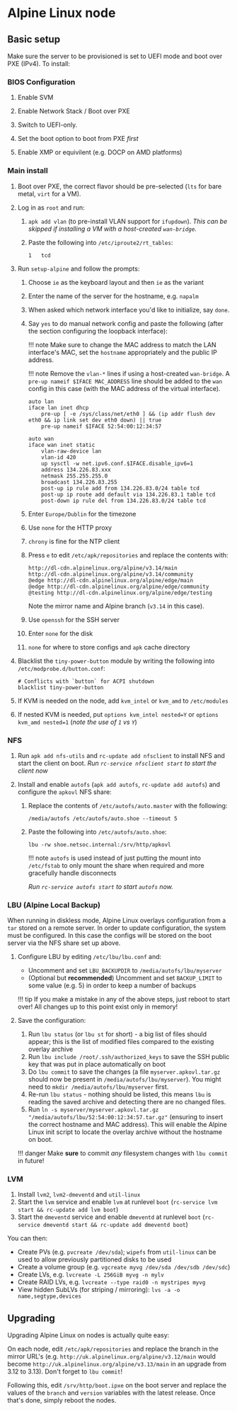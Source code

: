 # Alpine Linux node

## Basic setup

Make sure the server to be provisioned is set to UEFI mode and boot over PXE
(IPv4). To install:

### BIOS Configuration

1. Enable SVM

2. Enable Network Stack / Boot over PXE

3. Switch to UEFI-only. 

4. Set the boot option to boot from PXE *first* 

5. Enable XMP or equivilent (e.g. DOCP on AMD platforms)

### Main install

1. Boot over PXE, the correct flavor should be pre-selected (`lts` for bare
   metal, `virt` for a VM).
2. Log in as `root` and run:

    1. `apk add vlan` (to pre-install VLAN support for `ifupdown`). _This can be
       skipped if installing a VM with a host-created `wan-bridge`._
    2. Paste the following into `/etc/iproute2/rt_tables`:

        ```
        1	tcd
        ```

3. Run `setup-alpine` and follow the prompts:

    1. Choose `ie` as the keyboard layout and then `ie` as the variant
    2. Enter the name of the server for the hostname, e.g. `napalm`
    3. When asked which network interface you'd like to initialize, say `done`.
    4. Say `yes` to do manual network config and paste the following (after the
       section configuring the loopback interface):

        !!! note
            Make sure to change the MAC address to match the LAN interface's MAC,
            set the `hostname` appropriately and the public IP address.

        !!! note
            Remove the `vlan-*` lines if using a host-created `wan-bridge`. A `pre-up nameif $IFACE MAC_ADDRESS` line
            should be added to the `wan` config in this case (with the MAC address of the virtual interface).

        ```hl_lines="3 4 11"
        auto lan
        iface lan inet dhcp
        	pre-up [ -e /sys/class/net/eth0 ] && (ip addr flush dev eth0 && ip link set dev eth0 down) || true
        	pre-up nameif $IFACE 52:54:00:12:34:57

        auto wan
        iface wan inet static
        	vlan-raw-device lan
        	vlan-id 420
        	up sysctl -w net.ipv6.conf.$IFACE.disable_ipv6=1
        	address 134.226.83.xxx
        	netmask 255.255.255.0
        	broadcast 134.226.83.255
        	post-up ip rule add from 134.226.83.0/24 table tcd
        	post-up ip route add default via 134.226.83.1 table tcd
        	post-down ip rule del from 134.226.83.0/24 table tcd
        ```

    5. Enter `Europe/Dublin` for the timezone
    6. Use `none` for the HTTP proxy
    7. `chrony` is fine for the NTP client
    8. Press `e` to edit `/etc/apk/repositories` and replace the contents with:

        ```
        http://dl-cdn.alpinelinux.org/alpine/v3.14/main
        http://dl-cdn.alpinelinux.org/alpine/v3.14/community
        @edge http://dl-cdn.alpinelinux.org/alpine/edge/main
        @edge http://dl-cdn.alpinelinux.org/alpine/edge/community
        @testing http://dl-cdn.alpinelinux.org/alpine/edge/testing
        ```

        Note the mirror name and Alpine branch (`v3.14` in this case).

    9. Use `openssh` for the SSH server
    10. Enter `none` for the disk
    11. `none` for where to store configs and `apk` cache directory

4. Blacklist the `tiny-power-button` module by writing the following into `/etc/modprobe.d/button.conf`:

    ```
    # Conflicts with `button` for ACPI shutdown
    blacklist tiny-power-button
    ```

5. If KVM is needed on the node, add `kvm_intel` or `kvm_amd` to `/etc/modules`
6. If nested KVM is needed, put `options kvm_intel nested=Y` or
   `options kvm_amd nested=1` (*note the use of `1` vs `Y`*)

### NFS

1. Run `apk add nfs-utils` and `rc-update add nfsclient` to install NFS and
   start the client on boot. _Run `rc-service nfsclient start` to start the
   client now_

2. Install and enable `autofs` (`apk add autofs`, `rc-update add autofs`) and
   configure the `apkovl` NFS share:

    1. Replace the contents of `/etc/autofs/auto.master` with the following:

        ```
        /media/autofs /etc/autofs/auto.shoe --timeout 5
        ```

    2. Paste the following into `/etc/autofs/auto.shoe`:

        ```
        lbu -rw shoe.netsoc.internal:/srv/http/apkovl
        ```

        !!! note
            `autofs` is used instead of just putting the mount into `/etc/fstab`
            to only mount the share when required and more gracefully handle
            disconnects

        _Run `rc-service autofs start` to start `autofs` now._

### LBU (Alpine Local Backup)

When running in diskless mode, Alpine Linux overlays configuration from a
`tar` stored on a remote server. In order to update configuration, the
system must be configured. In this case the configs will be stored on the
boot server via the NFS share set up above.

1. Configure LBU by editing `/etc/lbu/lbu.conf` and:

    - Uncomment and set `LBU_BACKUPDIR` to `/media/autofs/lbu/myserver`
    - (Optional but **recommended**) Uncomment and set `BACKUP_LIMIT` to some
    value (e.g. 5) in order to keep a number of backups

    !!! tip
        If you make a mistake in any of the above steps, just reboot to start
        over! All changes up to this point exist only in memory!

2. Save the configuration:

    1. Run `lbu status` (or `lbu st` for short) - a big list of files should
       appear; this is the list of modified files compared to the existing
       overlay archive
    2. Run `lbu include /root/.ssh/authorized_keys` to save the SSH public
       key that was put in place automatically on boot
    3. Do `lbu commit` to save the changes (a file `myserver.apkovl.tar.gz`
       should now be present in `/media/autofs/lbu/myserver`). You might need to
       `mkdir /media/autofs/lbu/myserver` first.
    4. Re-run `lbu status` - nothing should be listed, this means `lbu` is
       reading the saved archive and detecting there are no changed files.
    5. Run `ln -s myserver/myserver.apkovl.tar.gz "/media/autofs/lbu/52:54:00:12:34:57.tar.gz"`
       (ensuring to insert the correct hostname and MAC address). This will
       enable the Alpine Linux init script to locate the overlay archive without
       the hostname on boot.

    !!! danger
        Make **sure** to commit _any_ filesystem changes with `lbu commit` in
        future!

### LVM

1. Install `lvm2`, `lvm2-dmeventd` and `util-linux`
2. Start the `lvm` service and enable `lvm` at runlevel `boot` (`rc-service lvm start && rc-update add lvm boot`)
3. Start the `dmeventd` service and enable `dmeventd` at runlevel `boot` (`rc-service dmeventd start && rc-update add dmeventd boot`)

You can then:

- Create PVs (e.g. `pvcreate /dev/sda`); `wipefs` from `util-linux` can
    be used to allow previously partitioned disks to be used
- Create a volume group (e.g. `vgcreate myvg /dev/sda /dev/sdb /dev/sdc`)
- Create LVs, e.g. `lvcreate -L 256GiB myvg -n mylv`
- Create RAID LVs, e.g. `lvcreate --type raid0 -n mystripes myvg`
- View hidden SubLVs (for striping / mirroring): `lvs -a -o name,segtype,devices`

## Upgrading

Upgrading Alpine Linux on nodes is actually quite easy:

On each node, edit `/etc/apk/repositories` and replace the branch in the mirror
URL's (e.g. `http://uk.alpinelinux.org/alpine/v3.12/main` would become
`http://uk.alpinelinux.org/alpine/v3.13/main` in an upgrade from 3.12 to 3.13).
Don't forget to `lbu commit`!

Following this, edit `/srv/http/boot.ipxe` on the boot server and replace the
values of the `branch` and `version` variables with the latest release. Once
that's done, simply reboot the nodes.
